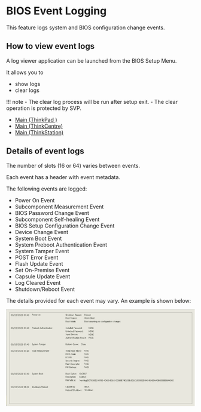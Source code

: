 
# BIOS Event Logging

This feature logs system and BIOS configuration change events.

## How to view event logs

A log viewer application can be launched from the BIOS Setup Menu.

It allows you to

- show logs
- clear logs

!!! note
    - The clear log process will be run after setup exit.
	- The clear operation is protected by SVP.

- [Main (ThinkPad )](https://docs.lenovocdrt.com//ref/bios/settings/thinkpad/main/)
- [Main (ThinkCentre)](https://docs.lenovocdrt.com//ref/bios/settings/thinkcentre/main)
- [Main (ThinkStation)](https://docs.lenovocdrt.com//ref/bios/settings/thinkstation/main.md)

## Details of event logs

The number of slots (16 or 64) varies between events.

Each event has a header with event metadata.

The following events are logged:

- Power On Event
- Subcomponent Measurement Event
- BIOS Password Change Event
- Subcomponent Self-healing Event
- BIOS Setup Configuration Change Event
- Device Change Event
- System Boot Event
- System Preboot Authentication Event
- System Tamper Event
- POST Error Event
- Flash Update Event
- Set On-Premise Event
- Capsule Update Event
- Log Cleared Event
- Shutdown/Reboot Event

The details provided for each event may vary.  An example is shown below:

![Example log entry](thinkpad/img/eventlogentry.png)

